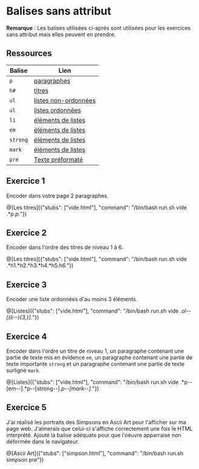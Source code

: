 # Balises sans attribut

**Remarque** : Les balises utilisées ci-après sont utilisées pour les exercices sans attribut mais elles peuvent en prendre.

## Ressources
|Balise|Lien|
|------|----|
|`p`|[paragraphes](https://www.w3schools.com/tags/tag_p.asp)|
|`h#`|[titres](https://www.w3schools.com/tags/tag_hn.asp)|
|`ul`|[listes non-ordonnées](https://www.w3schools.com/tags/tag_ul.asp)|
|`ul`|[listes ordonnées](https://www.w3schools.com/tags/tag_ol.asp)|
|`li`|[éléments de listes](https://www.w3schools.com/tags/tag_li.asp)|
|`em`|[éléments de listes](https://www.w3schools.com/tags/tag_em.asp)|
|`strong`|[éléments de listes](https://www.w3schools.com/tags/tag_strong.asp)|
|`mark`|[éléments de listes](https://www.w3schools.com/tags/tag_mark.asp)|
|`pre`|[Texte préformaté](https://www.w3schools.com/tags/tag_pre.asp)|

## Exercice 1

Encoder dans votre page 2 paragraphes.

@[Les titres]({"stubs": ["vide.html"], "command": "/bin/bash run.sh vide .*p.*p.*"})

## Exercice 2

Encoder dans l'ordre des titres de niveau 1 à 6.

@[Les titres]({"stubs": ["vide.html"], "command": "/bin/bash run.sh vide .*h1.*h2.*h3.*h4.*h5.*h6.*"})


## Exercice 3

Encoder une liste ordonnées d'au moins 3 éléments.

@[Listes]({"stubs": ["vide.html"], "command": "/bin/bash run.sh vide .*ol--[(li--){3,}].*"})

## Exercice 4

Encoder dans l'ordre un titre de niveau 1, un paragraphe contenant une partie de texte mis en évidence `em`, un paragraphe contenant une partie de texte importante `strong` et un paragraphe contenant une partie de texte surligné `mark`.

@[Listes]({"stubs": ["vide.html"], "command": "/bin/bash run.sh vide .*p--[em--].*p--[strong--].*p--[mark--].*"})

## Exercice 5

J'ai réalisé les portraits des Simpsons en Ascii Art pour l'afficher sur ma page web. J'aimerais que celui-ci s'affiche correctement une fois le HTML interprété. Ajouté la balise adéquate pour que l'oeuvre apparraise non déformée dans le navigateur.

@[Ascii Art]({"stubs": ["simpson.html"], "command": "/bin/bash run.sh simpson pre"})